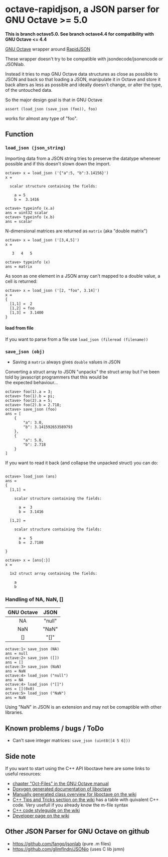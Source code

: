 # octave-rapidjson, a JSON parser for GNU Octave >= 5.0

**This is branch octave5.0. See branch octave4.4 for compatibility with GNU Octave <= 4.4**

[GNU Octave](https://www.gnu.org/software/octave/) wrapper around [RapidJSON](http://rapidjson.org/)

These wrapper doesn't try to be compatible with jsondecode/jsonencode or JSONlab.

Instead it tries to map GNU Octave data structures as close as possible to JSON and back so
that loading a JSON, manipulate it in Octave and store it back alters as less as possible and ideally doesn't
change, or alter the type, of the untouched data.

So the major design goal is that in GNU Octave

```
assert (load_json (save_json (foo)), foo)
```

works for almost any type of "foo".

## Function

### `load_json (json_string)`

Importing data from a JSON string tries to preserve the datatype whenever possible and if this doesn't slown down the import.

```
octave> x = load_json ('{"a":5, "b":3.14156}')
x =

  scalar structure containing the fields:

    a = 5
    b =  3.1416

octave> typeinfo (x.a)
ans = uint32 scalar
octave> typeinfo (x.b)
ans = scalar
```

N-dimensional matrices are returned as `matrix` (aka "double matrix")

```
octave> x = load_json ('[3,4,5]')
x =

   3   4   5

octave> typeinfo (x)
ans = matrix
```

As soon as one element in a JSON array can't mapped to a double value, a cell is returned:

```
octave> x = load_json ('[2, "foo", 3.14]')
x =
{
  [1,1] =  2
  [1,2] = foo
  [1,3] =  3.1400
}
```

#### load from file

 If you want to parse from a file use `load_json (fileread (filename))`


### `save_json (obj)`

* Saving a `matrix` always gives `double` values in JSON


Converting a struct array to JSON "unpacks" the struct array but I've been told by javascript programmers that this would be  
the expected behaviour...

```
octave> foo(1).a = 3;
octave> foo(1).b = pi;
octave> foo(2).a = 5;
octave> foo(2).b = 2.718;
octave> save_json (foo)
ans = [
    {
        "a": 3.0,
        "b": 3.141592653589793
    },
    {
        "a": 5.0,
        "b": 2.718
    }
]

```

If you want to read it back (and collapse the unpacked struct) you can do:

```

octave> load_json (ans)
ans =
{
  [1,1] =

    scalar structure containing the fields:

      a =  3
      b =  3.1416

  [1,2] =

    scalar structure containing the fields:

      a =  5
      b =  2.7180

}

octave> x = [ans{:}]
x =

  1x2 struct array containing the fields:

    a
    b
```

### Handling of NA, NaN, []

|GNU Octave| JSON |
|:--------:|:----:|
|NA        |"null"|
|NaN       |"NaN" |
|[]        |"[]"  |

```
octave:1> save_json (NA)
ans = null
octave:2> save_json ([])
ans = []
octave:3> save_json (NaN)
ans = NaN
octave:4> load_json ("null")
ans = NA
octave:4> load_json ("[]")
ans = [](0x0)
octave:5> load_json ("NaN")
ans = NaN
```

Using "NaN" in JSON is an extension and may not be comaptible with other libraries.

## Known problems / bugs / ToDo

* Can't save integer matrices: `save_json (uint8([4 5 6]))`

## Side note

If you want to start using the C++ API liboctave here are some links to useful resources:

* [chapter "Oct-Files" in the GNU Octave manual](https://www.gnu.org/software/octave/doc/interpreter/Oct_002dFiles.html#Oct_002dFiles)
* [Doxygen generated documentation of liboctave](http://wiki.octave.org/Doxygen)
* [Manually generated class overview for liboctave on the wiki](http://wiki.octave.org/Project_liboctave_4.2)
* [C++ Tips and Tricks section on the wiki](http://wiki.octave.org/Tips_and_tricks#C.2B.2B) has a table with quivalent C++ code. Very usefull if you already know the m-file syntax
* [C++ code styleguide on the wiki](http://wiki.octave.org/C%2B%2B_style_guide)
* [Developer page on the wiki](http://wiki.octave.org/Developers)

## Other JSON Parser for GNU Octave on github

* https://github.com/fangq/jsonlab (pure .m files)
* https://github.com/gllmflndn/JSONio (uses C lib jsmn)
